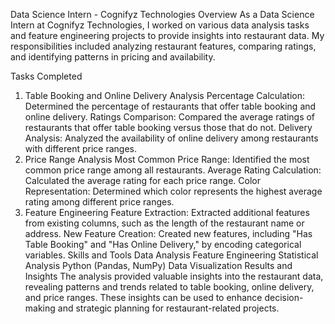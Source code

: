 Data Science Intern - Cognifyz Technologies
Overview
As a Data Science Intern at Cognifyz Technologies, I worked on various data analysis tasks and feature engineering projects to provide insights into restaurant data. My responsibilities included analyzing restaurant features, comparing ratings, and identifying patterns in pricing and availability.

Tasks Completed
1. Table Booking and Online Delivery Analysis
Percentage Calculation: Determined the percentage of restaurants that offer table booking and online delivery.
Ratings Comparison: Compared the average ratings of restaurants that offer table booking versus those that do not.
Delivery Analysis: Analyzed the availability of online delivery among restaurants with different price ranges.
2. Price Range Analysis
Most Common Price Range: Identified the most common price range among all restaurants.
Average Rating Calculation: Calculated the average rating for each price range.
Color Representation: Determined which color represents the highest average rating among different price ranges.
3. Feature Engineering
Feature Extraction: Extracted additional features from existing columns, such as the length of the restaurant name or address.
New Feature Creation: Created new features, including "Has Table Booking" and "Has Online Delivery," by encoding categorical variables.
Skills and Tools
Data Analysis
Feature Engineering
Statistical Analysis
Python (Pandas, NumPy)
Data Visualization
Results and Insights
The analysis provided valuable insights into the restaurant data, revealing patterns and trends related to table booking, online delivery, and price ranges. These insights can be used to enhance decision-making and strategic planning for restaurant-related projects. 

